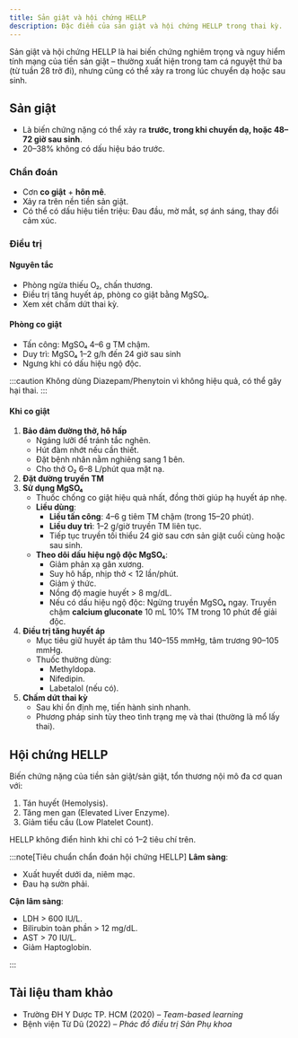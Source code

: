 ```yaml
---
title: Sản giật và hội chứng HELLP
description: Đặc điểm của sản giật và hội chứng HELLP trong thai kỳ.
---
```


Sản giật và hội chứng HELLP là hai biến chứng nghiêm trọng và nguy hiểm tính mạng của tiền sản giật – thường xuất hiện trong tam cá nguyệt thứ ba (từ tuần 28 trở đi), nhưng cũng có thể xảy ra trong lúc chuyển dạ hoặc sau sinh.

## Sản giật

- Là biến chứng nặng có thể xảy ra **trước, trong khi chuyển dạ, hoặc 48–72 giờ sau sinh**.
- 20–38% không có dấu hiệu báo trước.

### Chẩn đoán

- Cơn **co giật** + **hôn mê**.
- Xảy ra trên nền tiền sản giật.
- Có thể có dấu hiệu tiền triệu: Đau đầu, mờ mắt, sợ ánh sáng, thay đổi cảm xúc.

### Điều trị

#### Nguyên tắc

- Phòng ngừa thiếu O₂, chấn thương.
- Điều trị tăng huyết áp, phòng co giật bằng MgSO₄.
- Xem xét chấm dứt thai kỳ.

#### Phòng co giật

- Tấn công: MgSO₄ 4–6 g TM chậm.
- Duy trì: MgSO₄ 1–2 g/h đến 24 giờ sau sinh
- Ngưng khi có dấu hiệu ngộ độc.

:::caution
Không dùng Diazepam/Phenytoin vì không hiệu quả, có thể gây hại thai.
:::

#### Khi co giật

1. **Bảo đảm đường thở, hô hấp**
   - Ngáng lưỡi để tránh tắc nghẽn.
   - Hút đàm nhớt nếu cần thiết.
   - Đặt bệnh nhân nằm nghiêng sang 1 bên.
   - Cho thở O₂ 6–8 L/phút qua mặt nạ.
2. **Đặt đường truyền TM**
3. **Sử dụng MgSO₄**
   - Thuốc chống co giật hiệu quả nhất, đồng thời giúp hạ huyết áp nhẹ.
   - **Liều dùng**:
     - **Liều tấn công**: 4–6 g tiêm TM chậm (trong 15–20 phút).
     - **Liều duy trì**: 1–2 g/giờ truyền TM liên tục.
     - Tiếp tục truyền tối thiểu 24 giờ sau cơn sản giật cuối cùng hoặc sau sinh.
   - **Theo dõi dấu hiệu ngộ độc MgSO₄**:
     - Giảm phản xạ gân xương.
     - Suy hô hấp, nhịp thở < 12 lần/phút.
     - Giảm ý thức.
     - Nồng độ magie huyết > 8 mg/dL.
     - Nếu có dấu hiệu ngộ độc: Ngừng truyền MgSO₄ ngay. Truyền chậm **calcium gluconate** 10 mL 10% TM trong 10 phút để giải độc.
4. **Điều trị tăng huyết áp**
   - Mục tiêu giữ huyết áp tâm thu 140–155 mmHg, tâm trương 90–105 mmHg.
   - Thuốc thường dùng:
     - Methyldopa.
     - Nifedipin.
     - Labetalol (nếu có).
5. **Chấm dứt thai kỳ**
   - Sau khi ổn định mẹ, tiến hành sinh nhanh.
   - Phương pháp sinh tùy theo tình trạng mẹ và thai (thường là mổ lấy thai).

## Hội chứng HELLP

Biến chứng nặng của tiền sản giật/sản giật, tổn thương nội mô đa cơ quan với:

1. Tán huyết (Hemolysis).
2. Tăng men gan (Elevated Liver Enzyme).
3. Giảm tiểu cầu (Low Platelet Count).

HELLP không điển hình khi chỉ có 1–2 tiêu chí trên.

:::note[Tiêu chuẩn chẩn đoán hội chứng HELLP]
**Lâm sàng**:

- Xuất huyết dưới da, niêm mạc.
- Đau hạ sườn phải.

**Cận lâm sàng**:

- LDH > 600 IU/L.
- Bilirubin toàn phần > 12 mg/dL.
- AST > 70 IU/L.
- Giảm Haptoglobin.

:::

## Tài liệu tham khảo

- Trường ĐH Y Dược TP. HCM (2020) – _Team-based learning_
- Bệnh viện Từ Dũ (2022) – _Phác đồ điều trị Sản Phụ khoa_
